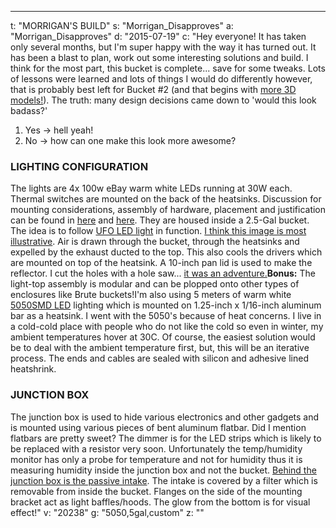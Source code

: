 ---
t: "MORRIGAN'S BUILD"
s: "Morrigan_Disapproves"
a: "Morrigan_Disapproves"
d: "2015-07-19"
c: "Hey everyone! It has taken only several months, but I'm super happy with the way it has turned out. It has been a blast to plan, work out some interesting solutions and build. I think for the most part, this bucket is complete... save for some tweaks. Lots of lessons were learned and lots of things I would do differently however, that is probably best left for Bucket #2 (and that begins with <a href='/u/3drenders'>more 3D models!</a>). The truth: many design decisions came down to 'would this look badass?'<ol><li>Yes -&gt; hell yeah!</li><li>No -&gt; how can one make this look more awesome?</li></ol>
  <h3>LIGHTING CONFIGURATION</h3>
  The lights are 4x 100w eBay warm white LEDs running at 30W each. Thermal switches are mounted on the back of the heatsinks. Discussion for mounting considerations, assembly of hardware, placement and justification can be found in <a href='https://www.reddit.com/r/SpaceBuckets/comments/3dc9et/drill_press_is_my_homie/'>here</a> and <a href='https://www.reddit.com/r/SpaceBuckets/comments/3ehzpk/this_has_taken_far_longer_than_i_anticipated_but/'>here</a>. They are housed inside a 2.5-Gal bucket. The idea is to follow <a href='https://amzn.to/36NO5zr'>UFO LED light</a> in function. <a href='https://i.imgur.com/qWVuBn6.jpg'>I think this image is most illustrative</a>. Air is drawn through the bucket, through the heatsinks and expelled by the exhaust ducted to the top. This also cools the drivers which are mounted on top of the heatsink. A 10-inch pan lid is used to make the reflector. I cut the holes with a hole saw... <a href='http://liandri.beyondunreal.com/w/images/Ut_w6.jpg' type='IMAGE' name='img12'>it was an adventure.</a><strong>Bonus:</strong> The light-top assembly is modular and can be plopped onto other types of enclosures like Brute buckets!I'm also using 5 meters of warm white <a href='https://amzn.to/30OqRW0'>5050SMD LED</a> lighting which is mounted on 1.25-inch x 1/16-inch aluminum bar as a heatsink. I went with the 5050's because of heat concerns. I live in a cold-cold place with people who do not like the cold so even in winter, my ambient temperatures hover at 30C. Of course, the easiest solution would be to deal with the ambient temperature first, but, this will be an iterative process. The ends and cables are sealed with silicon and adhesive lined heatshrink.
  <h3>JUNCTION BOX</h3>
  The junction box is used to hide various electronics and other gadgets and is mounted using various pieces of bent aluminum flatbar. Did I mention flatbars are pretty sweet? The dimmer is for the LED strips which is likely to be replaced with a resistor very soon. Unfortunately the temp/humidity monitor has only a probe for temperature and not for humidity thus it is measuring humidity inside the junction box and not the bucket. <a href='https://i.imgur.com/j3gq6Ka.png'>Behind the junction box is the passive intake</a>. The intake is covered by a filter which is removable from inside the bucket. Flanges on the side of the mounting bracket act as light baffles/hoods. The glow from the bottom is for visual effect!"
v: "20238"
g: "5050,5gal,custom"
z: ""
